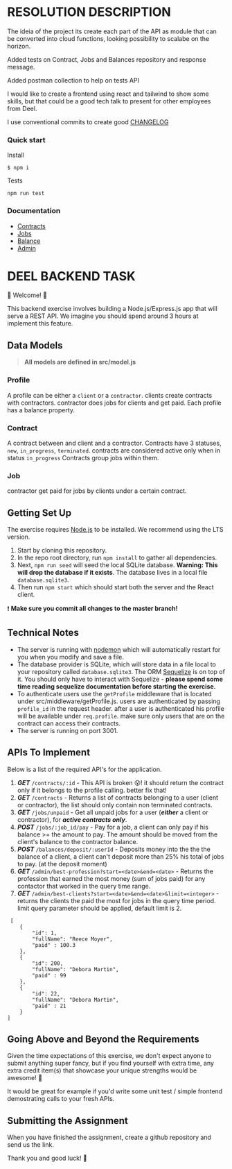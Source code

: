 # RESOLUTION DESCRIPTION

The ideia of the project its create each part of the API as module that can be converted into cloud functions, looking possibility to scalabe on the horizon.

Added tests on Contract, Jobs and Balances repository and response message.

Added postman collection to help on tests API

I would like to create a frontend using react and tailwind to show some skills, but that could be a good tech talk to present for other employees from Deel.

I use conventional commits to create good [CHANGELOG](CHANGELOG.md)

### Quick start

Install

```
$ npm i
```

Tests

```
npm run test
```

### Documentation

* [Contracts](./src/api/v1/contract/docs/README.md)
* [Jobs](./src/api/v1/job/docs/README.md)
* [Balance](./src/api/v1/balance/docs/README.md)
* [Admin](./src/api/v1/admin/docs/README.md)

# DEEL BACKEND TASK

💫 Welcome! 🎉

This backend exercise involves building a Node.js/Express.js app that will serve a REST API. We imagine you should spend around 3 hours at implement this feature.

## Data Models

> **All models are defined in src/model.js**

### Profile

A profile can be either a `client` or a `contractor`.
clients create contracts with contractors. contractor does jobs for clients and get paid.
Each profile has a balance property.

### Contract

A contract between and client and a contractor.
Contracts have 3 statuses, `new`, `in_progress`, `terminated`. contracts are considered active only when in status `in_progress`
Contracts group jobs within them.

### Job

contractor get paid for jobs by clients under a certain contract.

## Getting Set Up

The exercise requires [Node.js](https://nodejs.org/en/) to be installed. We recommend using the LTS version.

1. Start by cloning this repository.
2. In the repo root directory, run `npm install` to gather all dependencies.
3. Next, `npm run seed` will seed the local SQLite database. **Warning: This will drop the database if it exists**. The database lives in a local file `database.sqlite3`.
4. Then run `npm start` which should start both the server and the React client.

❗️ **Make sure you commit all changes to the master branch!**

## Technical Notes

- The server is running with [nodemon](https://nodemon.io/) which will automatically restart for you when you modify and save a file.
- The database provider is SQLite, which will store data in a file local to your repository called `database.sqlite3`. The ORM [Sequelize](http://docs.sequelizejs.com/) is on top of it. You should only have to interact with Sequelize - **please spend some time reading sequelize documentation before starting the exercise.**
- To authenticate users use the `getProfile` middleware that is located under src/middleware/getProfile.js. users are authenticated by passing `profile_id` in the request header. after a user is authenticated his profile will be available under `req.profile`. make sure only users that are on the contract can access their contracts.
- The server is running on port 3001.

## APIs To Implement

Below is a list of the required API's for the application.

1. ***GET*** `/contracts/:id` - This API is broken 😵! it should return the contract only if it belongs to the profile calling. better fix that!
2. ***GET*** `/contracts` - Returns a list of contracts belonging to a user (client or contractor), the list should only contain non terminated contracts.
3. ***GET*** `/jobs/unpaid` -  Get all unpaid jobs for a user (***either*** a client or contractor), for ***active contracts only***.
4. ***POST*** `/jobs/:job_id/pay` - Pay for a job, a client can only pay if his balance >= the amount to pay. The amount should be moved from the client's balance to the contractor balance.
5. ***POST*** `/balances/deposit/:userId` - Deposits money into the the the balance of a client, a client can't deposit more than 25% his total of jobs to pay. (at the deposit moment)
6. ***GET*** `/admin/best-profession?start=<date>&end=<date>` - Returns the profession that earned the most money (sum of jobs paid) for any contactor that worked in the query time range.
7. ***GET*** `/admin/best-clients?start=<date>&end=<date>&limit=<integer>` - returns the clients the paid the most for jobs in the query time period. limit query parameter should be applied, default limit is 2.

```
 [
    {
        "id": 1,
        "fullName": "Reece Moyer",
        "paid" : 100.3
    },
    {
        "id": 200,
        "fullName": "Debora Martin",
        "paid" : 99
    },
    {
        "id": 22,
        "fullName": "Debora Martin",
        "paid" : 21
    }
]
```

## Going Above and Beyond the Requirements

Given the time expectations of this exercise, we don't expect anyone to submit anything super fancy, but if you find yourself with extra time, any extra credit item(s) that showcase your unique strengths would be awesome! 🙌

It would be great for example if you'd write some unit test / simple frontend demostrating calls to your fresh APIs.

## Submitting the Assignment

When you have finished the assignment, create a github repository and send us the link.

Thank you and good luck! 🙏
